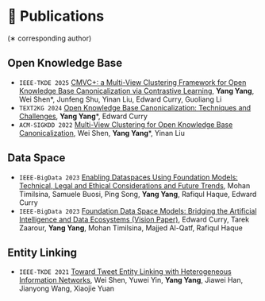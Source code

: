 
# 📝 Publications
(∗ corresponding author)
## Open Knowledge Base
- ``IEEE-TKDE 2025`` [CMVC+: a Multi-View Clustering Framework for Open Knowledge Base Canonicalization via Contrastive Learning](https://drive.google.com/file/d/19y55BQx21IJrOf-jqywshk4yBrQE0ANr/view), **Yang Yang**, Wei Shen*, Junfeng Shu, Yinan Liu, Edward Curry, Guoliang Li
- ``TEXT2KG 2024`` [Open Knowledge Base Canonicalization: Techniques and Challenges](https://ceur-ws.org/Vol-3747/text2kg_paper5.pdf), **Yang Yang***, Edward Curry
- ``ACM-SIGKDD 2022`` [Multi-View Clustering for Open Knowledge Base Canonicalization](https://dl.acm.org/doi/pdf/10.1145/3534678.3539449), Wei Shen, **Yang Yang***, Yinan Liu

## Data Space
- ``IEEE-BigData 2023`` [Enabling Dataspaces Using Foundation Models: Technical, Legal and Ethical Considerations and Future Trends](https://drive.google.com/file/d/1pHXlfak9GEc0Z5LBGY3x7HvKhlbvSFla/view), Mohan Timilsina, Samuele Buosi, Ping Song, **Yang Yang**, Rafiqul Haque, Edward Curry
- ``IEEE-BigData 2023`` [Foundation Data Space Models: Bridging the Artificial Intelligence and Data Ecosystems (Vision Paper)](https://drive.google.com/file/d/1tg188Hmcf2UZfPNU85NgRhaFfhiK_vg5/view), Edward Curry, Tarek Zaarour, **Yang Yang**, Mohan Timilsina, Majjed Al-Qatf, Rafiqul Haque

## Entity Linking
- ``IEEE-TKDE 2021`` [Toward Tweet Entity Linking with Heterogeneous Information Networks](https://drive.google.com/file/d/1OXgXAR6FQsnNHFkYkdKYR9XvXrhDcDja/view), Wei Shen, Yuwei Yin, **Yang Yang**, Jiawei Han, Jianyong Wang, Xiaojie Yuan
